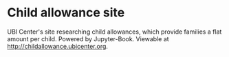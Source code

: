 # Child allowance site

UBI Center's site researching child allowances, which provide families a flat amount per child. Powered by Jupyter-Book. Viewable at http://childallowance.ubicenter.org.
